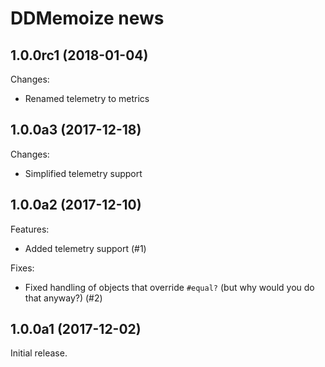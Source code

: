 # DDMemoize news

## 1.0.0rc1 (2018-01-04)

Changes:

* Renamed telemetry to metrics

## 1.0.0a3 (2017-12-18)

Changes:

* Simplified telemetry support

## 1.0.0a2 (2017-12-10)

Features:

* Added telemetry support (#1)

Fixes:

* Fixed handling of objects that override `#equal?` (but why would you do that anyway?) (#2)

## 1.0.0a1 (2017-12-02)

Initial release.
